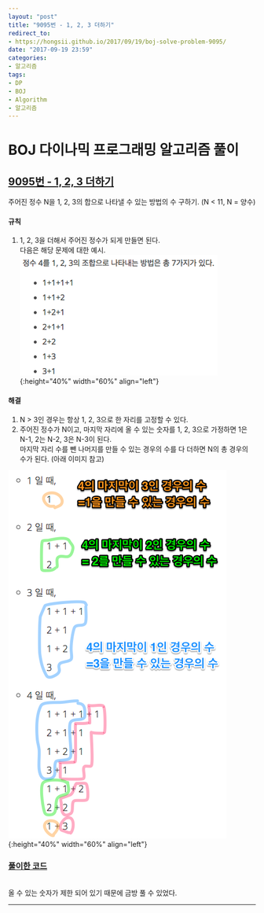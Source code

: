 ```yaml
---
layout: "post"
title: "9095번 - 1, 2, 3 더하기"
redirect_to:
- https://hongsii.github.io/2017/09/19/boj-solve-problem-9095/
date: "2017-09-19 23:59"
categories:
- 알고리즘
tags:
- DP
- BOJ
- Algorithm
- 알고리즘
---
```


# BOJ 다이나믹 프로그래밍 알고리즘 풀이
## [9095번 - 1, 2, 3 더하기](https://www.acmicpc.net/problem/9095) <br/>

주어진 정수 N을 1, 2, 3의 합으로 나타낼 수 있는 방법의 수 구하기. (N < 11, N = 양수)


#### 규칙
1. 1, 2, 3을 더해서 주어진 정수가 되게 만들면 된다. <br/>
다음은 해당 문제에 대한 예시. <br/>
![9095번 예시](/assets/images/post_image/2017/09/BOJ_problem_9095_example.png){:height="40%" width="60%" align="left"}


#### 해결
1. N > 3인 경우는 항상 1, 2, 3으로 한 자리를 고정할 수 있다.
2. 주어진 정수가 N이고, 마지막 자리에 올 수 있는 숫자를 1, 2, 3으로 가정하면 1은 N-1, 2는 N-2, 3은 N-3이 된다. <br/>
마지막 자리 수를 뺀 나머지를 만들 수 있는 경우의 수를 다 더하면 N의 총 경우의 수가 된다. (아래 이미지 참고)

![9095번 힌트1](/assets/images/post_image/2017/09/BOJ_problem_9095_solve1.png){:height="40%" width="60%" align="left"}



### [풀이한 코드](https://github.com/Sihong12/Algorithms/blob/master/src/BOJ/DP/Problem_9095.java)

<br/>
올 수 있는 숫자가 제한 되어 있기 때문에 금방 풀 수 있었다.

------------------------
